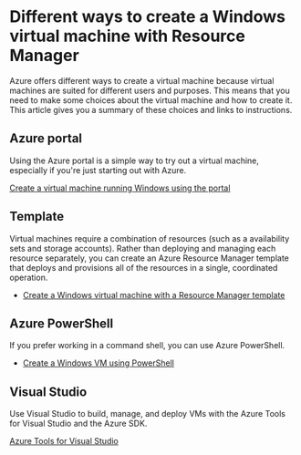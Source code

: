 <properties
    pageTitle="Different ways to create a Windows VM | Azure"
    description="Lists the different ways to create a Windows virtual machine with Resource Manager."
    services="virtual-machines-windows"
    documentationcenter=""
    author="cynthn"
    manager="timlt"
    editor=""
    tags="azure-resource-manager" />
<tags
    ms.assetid="809ba8f4-b54e-43c5-bbe3-8e710c49971f"
    ms.service="virtual-machines-windows"
    ms.devlang="na"
    ms.topic="article"
    ms.tgt_pltfrm="vm-windows"
    ms.workload="infrastructure-services"
    ms.date="09/27/2016"
    wacn.date=""
    ms.author="cynthn" />

# Different ways to create a Windows virtual machine with Resource Manager
Azure offers different ways to create a virtual machine because virtual machines are suited for different users and purposes. This means that you need to make some choices about the virtual machine and how to create it. This article gives you a summary of these choices and links to instructions.

## Azure portal
Using the Azure portal is a simple way to try out a virtual machine, especially if you're just starting out with Azure. 

[Create a virtual machine running Windows using the portal](/documentation/articles/virtual-machines-windows-hero-tutorial/)

## Template
Virtual machines require a combination of resources (such as a availability sets and storage accounts). Rather than deploying and managing each resource separately, you can create an Azure Resource Manager template that deploys and provisions all of the resources in a single, coordinated operation.

* [Create a Windows virtual machine with a Resource Manager template](/documentation/articles/virtual-machines-windows-ps-template/)

## Azure PowerShell
If you prefer working in a command shell, you can use Azure PowerShell.

* [Create a Windows VM using PowerShell](/documentation/articles/virtual-machines-windows-ps-create/)

## Visual Studio
Use Visual Studio to build, manage, and deploy VMs with the Azure Tools for Visual Studio and the Azure SDK.

[Azure Tools for Visual Studio](https://www.visualstudio.com/features/azure-tools-vs)

